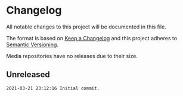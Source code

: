 # Changelog

All notable changes to this project will be documented in this file.

The format is based on [Keep a Changelog](http://keepachangelog.com/en/1.0.0/)
and this project adheres to [Semantic Versioning](http://semver.org/spec/v2.0.0.html).

Media repositories have no releases due to their size.

## Unreleased

```
2021-03-21 23:12:16 Initial commit.
```
